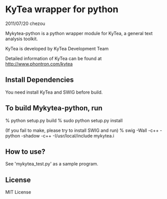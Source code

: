 KyTea wrapper for python
==========================
2011/07/20 chezou

Mykytea-python is a python wrapper module for KyTea, a general text analysis toolkit.

KyTea is developed by KyTea Development Team

Detailed information of KyTea can be found at
http://www.phontron.com/kytea

Install Dependencies
--------------------
You need install KyTea and SWIG before build.

To build Mykytea-python, run
--------------------

   % python setup.py build
   % sudo python setup.py install


  (If you fail to make, please try to install SWIG and run)
   % swig -Wall -c++ -python -shadow -c++ -I/usr/local/include mykytea.i

How to use?
--------------------

  See 'mykytea_test.py' as a sample program.

License
--------------------
MIT License